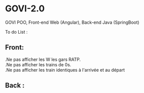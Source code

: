 # GOVI-2.0
 GOVI POO, Front-end Web (Angular), Back-end Java (SpringBoot)

To do List :

Front:
-
.Ne pas afficher les W les gars RATP.  
.Ne pas afficher les trains de 0s.  
.Ne pas afficher les train identiques à l'arrivée et au départ  

Back :
-